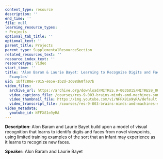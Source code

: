 ```yaml
---
content_type: resource
description: ''
end_time: ''
file: null
learning_resource_types:
- Projects
optional_tab_title: ''
optional_text: ''
parent_title: Projects
parent_type: SupplementalResourceSection
related_resources_text: ''
resource_index_text: ''
resourcetype: Video
start_time: ''
title: 'Alon Baram & Laurie Bayet: Learning to Recognize Digits and Faces from Few
  Examples'
uid: 1bffc88e-7015-e65e-1b2d-3c08d60fa07b
video_files:
  archive_url: https://archive.org/download/MITRES.9-003SU15/MITRES9_003SU15_Project_4_300k.mp4
  video_captions_file: /courses/res-9-003-brains-minds-and-machines-summer-course-summer-2015/536f32402e215bc8819145fe4dcfbfe0_NFFX81o9yRA.vtt
  video_thumbnail_file: https://img.youtube.com/vi/NFFX81o9yRA/default.jpg
  video_transcript_file: /courses/res-9-003-brains-minds-and-machines-summer-course-summer-2015/48a6d6cf33436ecbdb992038c9f7e18f_NFFX81o9yRA.pdf
video_metadata:
  youtube_id: NFFX81o9yRA
---
```


**Description:** Alon Baram and Laurie Bayet build upon a model of visual recognition that learns to identify digits and faces from novel viewpoints, using limited training examples of the sort that an infant may experience as it learns to recognize new faces.

**Speaker:** Alon Baram and Laurie Bayet